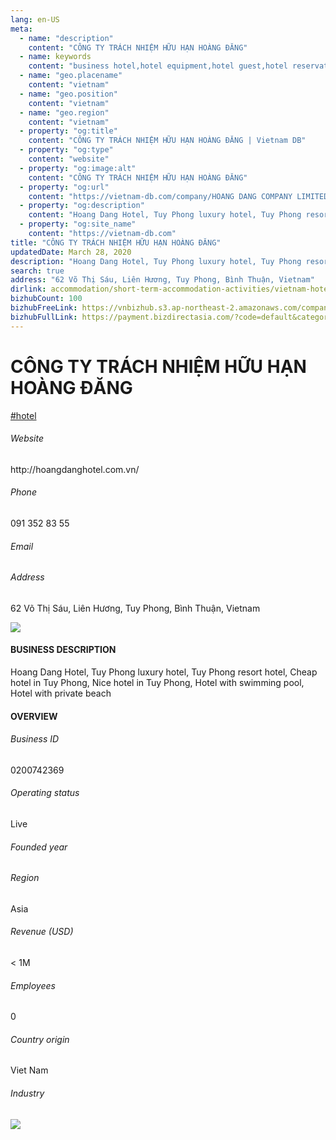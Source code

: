 ```yaml
---
lang: en-US
meta:
  - name: "description"
    content: "CÔNG TY TRÁCH NHIỆM HỮU HẠN HOÀNG ĐĂNG"
  - name: keywords
    content: "business hotel,hotel equipment,hotel guest,hotel reservation,hotels,leisure hotel,membership,on site,resort,resort hotels,tourism,travelers,vacation,vacation,vacation,vietnam-hotel-companies"
  - name: "geo.placename"
    content: "vietnam"
  - name: "geo.position"
    content: "vietnam"
  - name: "geo.region"
    content: "vietnam"
  - property: "og:title"
    content: "CÔNG TY TRÁCH NHIỆM HỮU HẠN HOÀNG ĐĂNG | Vietnam DB"
  - property: "og:type"
    content: "website"
  - property: "og:image:alt"
    content: "CÔNG TY TRÁCH NHIỆM HỮU HẠN HOÀNG ĐĂNG"
  - property: "og:url"
    content: "https://vietnam-db.com/company/HOANG DANG COMPANY LIMITED-3068002"
  - property: "og:description"
    content: "Hoang Dang Hotel, Tuy Phong luxury hotel, Tuy Phong resort hotel, Cheap hotel in Tuy Phong, Nice hotel in Tuy Phong, Hotel with swimming pool, Hotel with private beach"
  - property: "og:site_name"
    content: "https://vietnam-db.com"
title: "CÔNG TY TRÁCH NHIỆM HỮU HẠN HOÀNG ĐĂNG"
updatedDate: March 28, 2020
description: "Hoang Dang Hotel, Tuy Phong luxury hotel, Tuy Phong resort hotel, Cheap hotel in Tuy Phong, Nice hotel in Tuy Phong, Hotel with swimming pool, Hotel with private beach"
search: true
address: "62 Võ Thị Sáu, Liên Hương, Tuy Phong, Bình Thuận, Vietnam"
dirlink: accommodation/short-term-accommodation-activities/vietnam-hotel-companies
bizhubCount: 100
bizhubFreeLink: https://vnbizhub.s3.ap-northeast-2.amazonaws.com/companies/vietnam-hotel-companies_preview.xlsx
bizhubFullLink: https://payment.bizdirectasia.com/?code=default&category=bizhub&item=vietnam-hotel-companies&redirect=https://vietnam-db.com
---
```



<div class="bd-item">
    <div class="item-content">
        <div class="detail-title-wrap">
            <h1 class="detail-title">
                CÔNG TY TRÁCH NHIỆM HỮU HẠN HOÀNG ĐĂNG
            </h1>
        </div>
		<div class="detail-tagslist"><a href="/accommodation/short-term-accommodation-activities/tags/hotel" class="detail-tagitem">#hotel</a></div>
        <h6 class="bd-label">Website</h6>
        <p>http://hoangdanghotel.com.vn/</p>
		<h6 class="bd-label">Phone</h6>
        <p>091 352 83 55</p>
        <h6 class="bd-label">Email</h6>
        <p><a class="textColorPrimary" href="#"></a></p>
        <h6 class="bd-label">Address</h6>
        <p>62 Võ Thị Sáu, Liên Hương, Tuy Phong, Bình Thuận, Vietnam</p>
    </div>
</div>

<div class="banner-wrap text-center"><a href="" class="banner-link"><img src="/assets/vndb.com/BannerAds2.jpg" class="banner-img"></a></div>

<div class="bd-item">
    <div class="item-content">
        <h4 class="textColorPrimary item-title">BUSINESS DESCRIPTION</h4>
        <p>Hoang Dang Hotel, Tuy Phong luxury hotel, Tuy Phong resort hotel, Cheap hotel in Tuy Phong, Nice hotel in Tuy Phong, Hotel with swimming pool, Hotel with private beach</p>
    </div>
</div>

<div class="bd-item">
    <div class="item-content">
        <h4 class="textColorPrimary item-title">OVERVIEW</h4>
        <div class="item-info">
            <h6 class="bd-label">Business ID</h6>
            <p>0200742369</p>
        </div>
        <div class="item-info">
            <h6 class="bd-label">Operating status</h6>
            <p>Live<small class="bd-status_dot live"></small></p>
        </div>
        <div class="item-info">
            <h6 class="bd-label">Founded year</h6>
            <p></p>
        </div>
        <div class="item-info">
            <h6 class="bd-label">Region</h6>
            <p>Asia</p>
        </div>
        <div class="item-info">
            <h6 class="bd-label">Revenue (USD)</h6>
            <p>&lt; 1M</p>
        </div>
        <div class="item-info">
            <h6 class="bd-label">Employees</h6>
            <p>0</p>
        </div>
        <div class="item-info">
            <h6 class="bd-label">Country origin</h6>
            <p>Viet Nam</p>
        </div>
        <div class="item-info">
            <h6 class="bd-label">Industry</h6>
            <p></p>
        </div>
    </div>
</div>

<div class="banner-wrap text-center"><a href="" class="banner-link"><img src="/assets/vndb.com/BannerAd_04_728x90.jpg" class="banner-img"></a></div>

<CustomPopup popupTitle="ENTER EMAIL TO DOWNLOAD" popupSubTitle="The companies data will be sent to your inbox. Please enter your email." :free="this.$frontmatter.bizhubFreeLink" :paid="this.$frontmatter.bizhubFullLink" :count="this.$frontmatter.bizhubCount"/>

